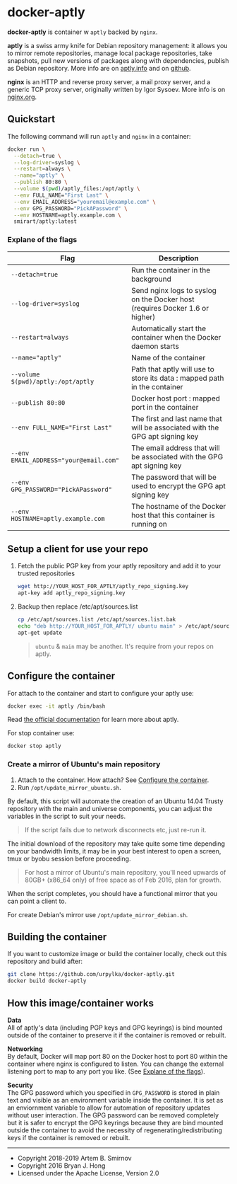 # docker-aptly

**docker-aptly** is container w `aptly` backed by `nginx`.

**aptly** is a swiss army knife for Debian repository management: it allows you to mirror remote repositories, manage local package repositories, take snapshots, pull new versions of packages along with dependencies, publish as Debian repository. More info are on [aptly.info](http://aptly.info) and on [github](https://github.com/aptly-dev/aptly).

**nginx** is an HTTP and reverse proxy server, a mail proxy server, and a generic TCP proxy server, originally written by Igor Sysoev. More info is on [nginx.org](http://nginx.org/en/).

## Quickstart

The following command will run `aptly` and `nginx` in a container:

```bash
docker run \
  --detach=true \
  --log-driver=syslog \
  --restart=always \
  --name="aptly" \
  --publish 80:80 \
  --volume $(pwd)/aptly_files:/opt/aptly \
  --env FULL_NAME="First Last" \
  --env EMAIL_ADDRESS="youremail@example.com" \
  --env GPG_PASSWORD="PickAPassword" \
  --env HOSTNAME=aptly.example.com \
  smirart/aptly:latest
```

### Explane of the flags

Flag | Description
--- | ---
`--detach=true` | Run the container in the background
`--log-driver=syslog` | Send nginx logs to syslog on the Docker host  (requires Docker 1.6 or higher)
`--restart=always` | Automatically start the container when the Docker daemon starts
`--name="aptly"` | Name of the container
`--volume $(pwd)/aptly:/opt/aptly` | Path that aptly will use to store its data : mapped path in the container
`--publish 80:80` | Docker host port : mapped port in the container
`--env FULL_NAME="First Last"` | The first and last name that will be associated with the GPG apt signing key
`--env EMAIL_ADDRESS="your@email.com"` | The email address that will be associated with the GPG apt signing key
`--env GPG_PASSWORD="PickAPassword"` | The password that will be used to encrypt the GPG apt signing key
`--env HOSTNAME=aptly.example.com` | The hostname of the Docker host that this container is running on

## Setup a client for use your repo

1. Fetch the public PGP key from your aptly repository and add it to your trusted repositories

    ```bash
    wget http://YOUR_HOST_FOR_APTLY/aptly_repo_signing.key
    apt-key add aptly_repo_signing.key
    ```

2. Backup then replace /etc/apt/sources.list

    ```bash
    cp /etc/apt/sources.list /etc/apt/sources.list.bak
    echo "deb http://YOUR_HOST_FOR_APTLY/ ubuntu main" > /etc/apt/sources.list
    apt-get update
    ```

    > `ubuntu` & `main` may be another. It's require from your repos on aptly.

## Configure the container

For attach to the container and start to configure your aptly use:

```bash
docker exec -it aptly /bin/bash
```

Read [the official documentation](https://www.aptly.info/doc/overview/) for learn more about aptly.

For stop container use:

```bash
docker stop aptly
```

### Create a mirror of Ubuntu's main repository

1. Attach to the container. How attach? See [Configure the container](#configure-the-container).
2. Run `/opt/update_mirror_ubuntu.sh`.

By default, this script will automate the creation of an Ubuntu 14.04 Trusty repository with the main and universe components, you can adjust the variables in the script to suit your needs.

> If the script fails due to network disconnects etc, just re-run it.

 The initial download of the repository may take quite some time depending on your bandwidth limits, it may be in your best interest to open a screen, tmux or byobu session before proceeding.

> For host a mirror of Ubuntu's main repository, you'll need upwards of 80GB+ (x86_64 only) of free space as of Feb 2016, plan for growth.

When the script completes, you should have a functional mirror that you can point a client to.

For create Debian's mirror use `/opt/update_mirror_debian.sh`.

## Building the container

If you want to customize image or build the container locally, check out this repository and build after:

```bash
git clone https://github.com/urpylka/docker-aptly.git
docker build docker-aptly
```

## How this image/container works

**Data**  
All of aptly's data (including PGP keys and GPG keyrings) is bind mounted outside of the container to preserve it if the container is removed or rebuilt.

**Networking**  
By default, Docker will map port 80 on the Docker host to port 80 within the container where nginx is configured to listen. You can change the external listening port to map to any port you like. (See [Explane of the flags](#explane-of-the-flags)).

**Security**  
The GPG password which you specified in `GPG_PASSWORD` is stored in plain text and visible as an environment variable inside the container.
It is set as an enviornment variable to allow for automation of repository updates without user interaction. The GPG password can be removed completely but it is safer to encrypt the GPG keyrings because they are bind mounted outside the container to avoid the necessity of regenerating/redistributing keys if the container is removed or rebuilt.

___

* Copyright 2018-2019 Artem B. Smirnov
* Copyright 2016 Bryan J. Hong
* Licensed under the Apache License, Version 2.0
